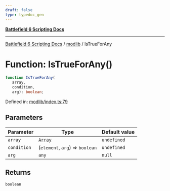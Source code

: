 ```yaml
---
draft: false
type: typedoc_gen
---
```


[**Battlefield 6 Scripting Docs**](../../_index.md)

***

[Battlefield 6 Scripting Docs](../../_index.md) / [modlib](../_index.md) / IsTrueForAny

# Function: IsTrueForAny()

```ts
function IsTrueForAny(
   array, 
   condition, 
   arg): boolean;
```

Defined in: [modlib/index.ts:79](https://github.com/battlefield-portal-community/portal-docs/blob/ff09b2690670f74de7e97198022e5a97ff1161ff/generators/santiago/modlib/index.ts#L79)

## Parameters

| Parameter | Type | Default value |
| ------ | ------ | ------ |
| `array` | [`Array`](../../mod/mod/Array/_index.md) | `undefined` |
| `condition` | (`element`, `arg`) => `boolean` | `undefined` |
| `arg` | `any` | `null` |

## Returns

`boolean`
